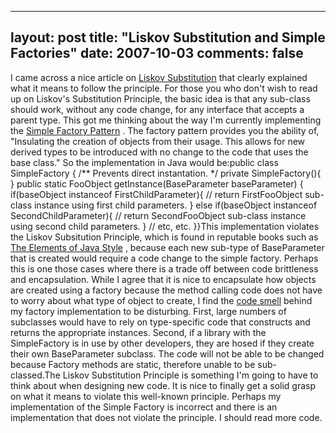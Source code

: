 
---
layout: post
title: "Liskov Substitution and Simple Factories"
date: 2007-10-03
comments: false
---


I came across a nice article on [Liskov Substitution][1]  that clearly explained what it means to follow the principle.  For those you who don't wish to read up on Liskov's Substitution Principle, the basic idea is that any sub-class should work, without any code change, for any interface that accepts a parent type.  This got me thinking about the way I'm currently implementing the [Simple Factory Pattern][2] .  The factory pattern provides you the ability of,  "Insulating the creation of objects from their usage. This allows for new derived types to be introduced with no change to the code that uses the base class."  So the implementation in Java would be:public class SimpleFactory { /** Prevents direct instantation. */ private SimpleFactory(){ } public static FooObject getInstance(BaseParameter baseParameter) {   if(baseObject instanceof FirstChildParameter){     // return FirstFooObject sub-class instance using first child parameters.   }   else if(baseObject instanceof SecondChildParameter){     // return SecondFooObject sub-class instance using second child parameters.   }   // etc, etc. }}This implementation violates the Liskov Subsitution Principle, which is found in reputable books such as [The Elements of Java Style][3] , because each new sub-type of BaseParameter that is created would require a code change to the simple factory.  Perhaps this is one those cases where there is a trade off between code brittleness and encapsulation.  While I agree that it is nice to encapsulate how objects are created using a factory because the method calling code  does not have to worry about what type of object to create, I find the [code smell][4]  behind my factory implementation to be disturbing.  First, large numbers of subclasses would have to rely on type-specific code that constructs and returns the appropriate instances.  Second, if a library with the SimpleFactory is in use by other developers, they are hosed if they create their own BaseParameter subclass.  The code will not be able to be changed because Factory methods are static, therefore unable to be sub-classed.The Liskov Substitution Principle is something I'm going to have to think about when designing new code.  It is nice to finally get a solid grasp on what it means to violate this well-known principle.  Perhaps my implementation of the Simple Factory is incorrect and there is an implementation that does not violate the principle.  I should read more code.


  [1]: http://codebetter.com/blogs/jeremy.miller/archive/2007/09/28/just-some-little-fundamental-things-to-help-you-codebetter.aspx
  [2]: http://en.wikipedia.org/wiki/Abstract_factory_pattern
  [3]: http://www.amazon.com/Elements-Java-Style-Allan-Vermeulen/dp/0521777682
  [4]: http://c2.com/xp/CodeSmell.html
